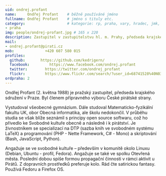 ```yaml
---
uid: ondrej.profant
name:     Ondřej Profant  	# běžně používáné jméno
fullname: Ondřej Profant  	# jméno s tituly etc.
category:                 	# kategorie: rp, praha, vary, hradec, jmk, senat
- praha
img: people/ondrej-profant.jpg # 165 x 220
description: Zastupitel v zastupitelstvu hl. m. Prahy, předseda krajského sdružení Pirátské strany v Praze             	# kratký popis, max 160 znaků
mail:
- ondrej.profant@pirati.cz
mob:			  +420 607 580 015
profiles:
  github:       https://github.com/kedrigern/
  facebook: 		https://www.facebook.com/ondrej.profant
  twitter: 		  https://twitter.com/ondrej_profant
  flickr:		  https://www.flickr.com/search/?user_id=68741528%40N03&sort=date-taken-desc&view_all=1&text=ond%C5%99ej%20profant
ordpraha: 2
---
```


Ondřej Profant (2. května 1988) je pražský zastupitel, předseda krajského sdružení v Praze. Byl členem přípravného výboru České pirátské strany.

Vystudoval všeobecné gymnázium. Dále studoval Matematicko-fyzikální fakultu UK, obor Obecná informatika, ale školu nedokončil. V průběhu studia se však blíže seznámil s principy open source softwaru, což ho přivedlo ke Svobodné kultuře obecně a následně i k pirátství. Je živnostníkem se specializací na DTP (sazba knih ve svobodném systému LaTeX) a programování (PHP - Nette Framework, C# - Mono) a skriptování (Bash, JavaScript, Python).

Angažuje se ve svobodné kultuře – především v komunitě okolo Linuxu (Debian, Ubuntu - profil, Fedora). Angažuje se také ve spolku Otevřená města. Poslední dobou spíše formou propagační činnosti v rámci aktivit u Pirátů. Z dopravních prostředků preferuje kolo. Rád čte satirickou fantasy. Používá Fedoru a Firefox OS.
